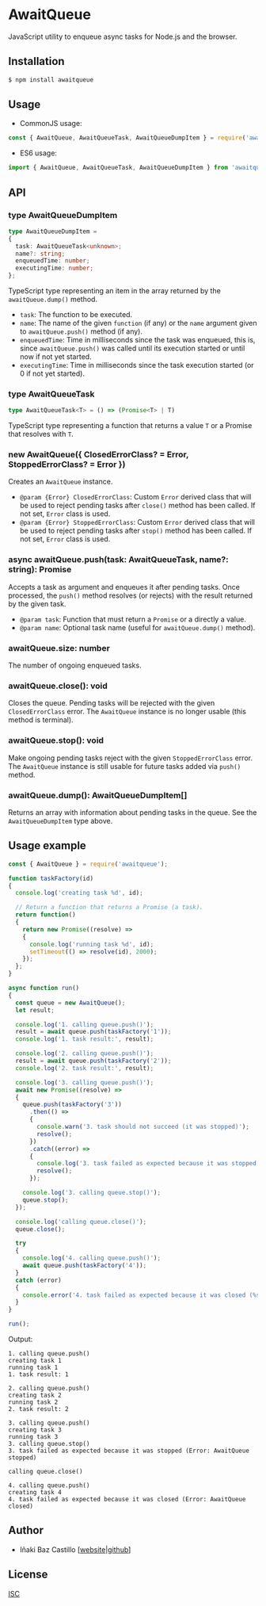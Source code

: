 # AwaitQueue

JavaScript utility to enqueue async tasks for Node.js and the browser.


## Installation

```bash
$ npm install awaitqueue
```

## Usage

* CommonJS usage:

```js
const { AwaitQueue, AwaitQueueTask, AwaitQueueDumpItem } = require('awaitqueue');
```

* ES6 usage:

```js
import { AwaitQueue, AwaitQueueTask, AwaitQueueDumpItem } from 'awaitqueue';
```


## API

### type AwaitQueueDumpItem

```typescript
type AwaitQueueDumpItem =
{
  task: AwaitQueueTask<unknown>;
  name?: string;
  enqueuedTime: number;
  executingTime: number;
};
```

TypeScript type representing an item in the array returned by the `awaitQueue.dump()` method.

* `task`: The function to be executed.
* `name`: The name of the given `function` (if any) or the `name` argument given to `awaitQueue.push()` method (if any).
* `enqueuedTime`: Time in milliseconds since the task was enqueued, this is, since `awaitQueue.push()` was called until its execution started or until now if not yet started.
* `executingTime`: Time in milliseconds since the task execution started (or 0 if not yet started).

### type AwaitQueueTask

```typescript
type AwaitQueueTask<T> = () => (Promise<T> | T)
```

TypeScript type representing a function that returns a value `T` or a Promise that resolves with `T`.

### new AwaitQueue({ ClosedErrorClass? = Error, StoppedErrorClass? = Error })

Creates an `AwaitQueue` instance.

* `@param {Error} ClosedErrorClass`: Custom `Error` derived class that will be used to reject pending tasks after `close()` method has been called. If not set, `Error` class is used.
* `@param {Error} StoppedErrorClass`: Custom `Error` derived class that will be used to reject pending tasks after `stop()` method has been called. If not set, `Error` class is used.

### async awaitQueue.push(task: AwaitQueueTask<T>, name?: string): Promise<T>

Accepts a task as argument and enqueues it after pending tasks. Once processed, the `push()` method resolves (or rejects) with the result returned by the given task.

* `@param task`: Function that must return a `Promise` or a directly a value.
* `@param name`: Optional task name (useful for `awaitQueue.dump()` method).

### awaitQueue.size: number

The number of ongoing enqueued tasks.

### awaitQueue.close(): void

Closes the queue. Pending tasks will be rejected with the given  `ClosedErrorClass` error. The `AwaitQueue` instance is no longer usable (this method is terminal).

### awaitQueue.stop(): void

Make ongoing pending tasks reject with the given `StoppedErrorClass` error. The `AwaitQueue` instance is still usable for future tasks added via `push()` method.

### awaitQueue.dump(): AwaitQueueDumpItem[]

Returns an array with information about pending tasks in the queue. See the `AwaitQueueDumpItem` type above.


## Usage example

```js
const { AwaitQueue } = require('awaitqueue');

function taskFactory(id)
{
  console.log('creating task %d', id);

  // Return a function that returns a Promise (a task).
  return function()
  {
    return new Promise((resolve) =>
    {
      console.log('running task %d', id);
      setTimeout(() => resolve(id), 2000);
    });
  };
}

async function run()
{
  const queue = new AwaitQueue();
  let result;

  console.log('1. calling queue.push()');
  result = await queue.push(taskFactory('1'));
  console.log('1. task result:', result);

  console.log('2. calling queue.push()');
  result = await queue.push(taskFactory('2'));
  console.log('2. task result:', result);

  console.log('3. calling queue.push()');
  await new Promise((resolve) =>
  {
    queue.push(taskFactory('3'))
      .then(() =>
      {
        console.warn('3. task should not succeed (it was stopped)');
        resolve();
      })
      .catch((error) =>
      {
        console.log('3. task failed as expected because it was stopped (%s)', error.toString());
        resolve();
      });

    console.log('3. calling queue.stop()');
    queue.stop();
  });

  console.log('calling queue.close()');
  queue.close();

  try
  {
    console.log('4. calling queue.push()');
    await queue.push(taskFactory('4'));
  }
  catch (error)
  {
    console.error('4. task failed as expected because it was closed (%s)', error.toString());
  }
}

run();
```

Output:

```
1. calling queue.push()
creating task 1
running task 1
1. task result: 1

2. calling queue.push()
creating task 2
running task 2
2. task result: 2

3. calling queue.push()
creating task 3
running task 3
3. calling queue.stop()
3. task failed as expected because it was stopped (Error: AwaitQueue stopped)

calling queue.close()

4. calling queue.push()
creating task 4
4. task failed as expected because it was closed (Error: AwaitQueue closed)
```


## Author

* Iñaki Baz Castillo [[website](https://inakibaz.me)|[github](https://github.com/ibc/)]


## License

[ISC](./LICENSE)
